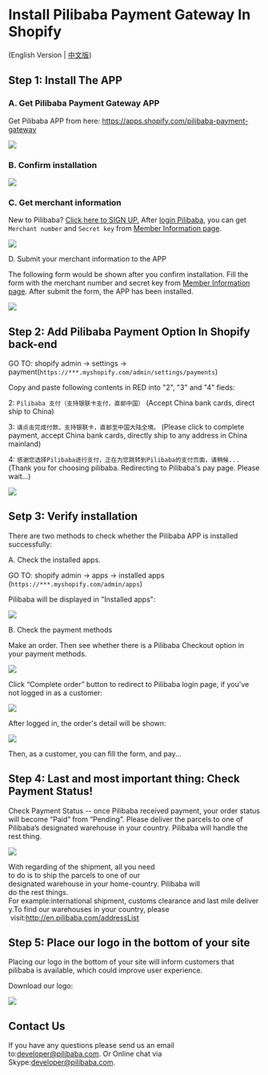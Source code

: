 # Install Pilibaba Payment Gateway In Shopify
(English Version | [中文版](install-pilipay-in-shopify.zh_CN.html))

## Step 1: Install The APP

### A. Get Pilibaba Payment Gateway APP

Get Pilibaba APP from here:  https://apps.shopify.com/pilibaba-payment-gateway

![](http://api.pilibaba.com/doc/img/pilipay-app.gif)

### B. Confirm installation

![](http://api.pilibaba.com/doc/img/shopify-install-pilipay-app-confirm.gif)

### C. Get merchant information
New to Pilibaba? [Click here to SIGN UP.](http://en.pilibaba.com/regist)
After [login Pilibaba](http://en.pilibaba.com/account/login), you can get    `Merchant number` and `Secret key` from [Member Information page](http://en.pilibaba.com/account/myMemberInfo).

![](http://api.pilibaba.com/doc/img/member-info-page-fields.jpg)

D. Submit your merchant information to the APP

The following form would be shown after you confirm installation. Fill the form with the merchant number and secret key from [Member Information page](http://en.pilibaba.com/account/myMemberInfo). After submit the form, the APP has been installed.

![](http://api.pilibaba.com/doc/img/shopify-fill-merchant-info.jpg)

## Step 2: Add Pilibaba Payment Option In Shopify back-end

GO TO: shopify admin -> settings -> payment(`https://***.myshopify.com/admin/settings/payments`)

Copy and paste following contents in RED into "2", "3" and "4" fieds:

2: `Pilibaba 支付（支持银联卡支付，直邮中国）` (Accept China bank cards, direct ship to China)

3: `请点击完成付款，支持银联卡，直邮至中国大陆全境。` (Please click to complete payment, accept China bank cards, directly ship to any address in China mainland)

4: `感谢您选择Pilibaba进行支付，正在为您跳转到Pilibaba的支付页面，请稍候... `(Thank you for choosing pilibaba. Redirecting to Pilibaba's pay page. Please wait...)

![](http://api.pilibaba.com/doc/img/shopify-payment-settings.gif)

## Setp 3: Verify installation

There are two methods to check whether the Pilibaba APP is installed successfully:

A. Check the installed apps.

GO TO: shopify admin -> apps -> installed apps (`https://***.myshopify.com/admin/apps`)

Pilibaba will be displayed in "Installed apps":

![](http://api.pilibaba.com/doc/img/shopify-installed-apps.gif)

B. Check the payment methods

Make an order. Then see whether there is a Pilibaba Checkout option in your payment methods.

![](http://api.pilibaba.com/doc/img/shopify-payment-options.gif)

Click “Complete order” button to redirect to Pilibaba login page, if
you've not logged in as a customer:

![](http://api.pilibaba.com/doc/img/pilibaba-customer-login.gif)

After logged in, the order's detail will be shown:

![](http://api.pilibaba.com/doc/img/pilibaba-order.jpg)

Then, as a customer, you can fill the form, and pay...

## Step 4: Last and most important thing: Check Payment Status!

Check Payment Status -- once Pilibaba received payment, your order status will become “Paid” from “Pending”. Please deliver the parcels to one of Pilibaba’s designated warehouse in your country. Pilibaba will handle the rest thing.

![](http://api.pilibaba.com/doc/img/shopify-orders-management.png)

With regarding of the shipment, all you need to do is to ship the parcels to one of our designated warehouse in your home-country. Pilibaba will
do the rest things. For example:international shipment, customs clearance and last mile delivery.To find our warehouses in your country, please    visit:http://en.pilibaba.com/addressList

## Step 5: Place our logo in the bottom of your site

Placing our logo in the bottom of your site will inform customers that pilibaba is available, which could improve user experience.

Download our logo:

![](http://api.pilibaba.com/doc/img/20151125/1448440910734832.png)

## Contact Us

If you have any questions please send us an email to:[developer@pilibaba.com](mailto:developer@pilibaba.com). Or Online chat via Skype:developer@pilibaba.com.
